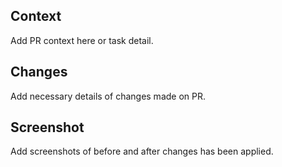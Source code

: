 ## Context

Add PR context here or task detail.

## Changes

Add necessary details of changes made on PR.

## Screenshot

Add screenshots of before and after changes has been applied.